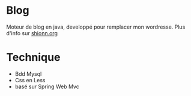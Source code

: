 # Blog
Moteur de blog en java, developpé pour remplacer mon wordresse. Plus d'info sur [shionn.org](http://shionn.org)

# Technique
* Bdd Mysql
* Css en Less
* basé sur Spring Web Mvc
